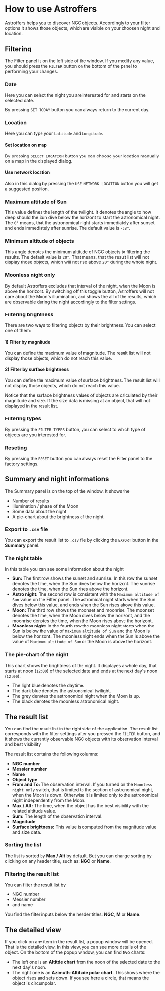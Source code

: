 # How to use Astroffers

Astroffers helps you to discover NGC objects. Accordingly to your filter options it shows those objects, which are visible on your choosen night and location.

## Filtering

The Filter panel is on the left side of the window. If you modify any value, you should press the `FILTER` button on the bottom of the panel to performing your changes.

### Date

Here you can select the night you are interested for and starts on the selected date.

By pressing `SET TODAY` button you can always return to the current day.

### Location

Here you can type your `Latitude` and `Longitude`.

#### Set location on map

By pressing `SELECT LOCATION` button you can choose your location manually on a map in the displayed dialog.

#### Use network location

Also in this dialog by pressing the `USE NETWORK LOCATION` button you will get a suggested position.

### Maximum altitude of Sun

This value defines the length of the twilight. It denotes the angle to how deep should the Sun dive below the horizont to start the astronomical night. The `0°` means, that the astronomical night starts immediately after sunset and ends immediately after sunrise. The default value is `-18°`.

### Minimum altitude of objects

This angle denotes the minimum altitude of NGC objects to filtering the results. The default value is `20°`. That means, that the result list will not display those objects, which will not rise above `20°` during the whole night.

### Moonless night only

By default Astroffers excludes that interval of the night, when the Moon is above the horizont. By switching off this toggle button, Astroffers will not care about the Moon's illumination, and shows the all of the results, which are observable during the night accordingly to the filter settings.

### Filtering brightness

There are two ways to filtering objects by their brightness. You can select one of them:

#### 1) Filter by magnitude

You can define the maximum value of magnitude. The result list will not display those objects, which do not reach this value.

#### 2) Filter by surface brightness

You can define the maximum value of surface brightness. The result list will not display those objects, which do not reach this value.

Notice that the surface brightness values of objects are calculated by their magnitude and size. If the size data is missing at an object, that will not displayed in the result list.

### Filtering types

By pressing the `FILTER TYPES` button, you can select to which type of objects are you interested for.

### Reseting

By pressing the `RESET` button you can always reset the Filter panel to the factory settings.

## Summary and night informations

The Summary panel is on the top of the window. It shows the

- Number of results
- Illumination / phase of the Moon
- Some data about the night
- A pie-chart about the brightness of the night

### Export to `.csv` file

You can export the result list to `.csv` file by clicking the `EXPORT` button in the **Summary** panel.

### The night table

In this table you can see some information about the night.

- **Sun:** The first row shows the sunset and sunrise. In this row the sunset denotes the time, when the Sun dives below the horizont. The sunrise denotes the time, when the Sun rises above the horizont.
- **Astro night:** The second row is consistent with the `Maximum altitude of Sun` value on the Filter panel. The astromical night starts when the Sun dives below this value, and ends when the Sun rises above this value.
- **Moon:** The third row shows the moonset and moonrise. The moonset denotes the time, when the Moon dives below the horizont, and the moonrise denotes the time, when the Moon rises above the horizont.
- **Moonless night:** In the fourth row the moonless night starts when the Sun is below the value of `Maximum altitude of Sun` and the Moon is below the horizont. The moonless night ends when the Sun is above the value of `Maximum altitude of Sun` or the Moon is above the horizont.

### The pie-chart of the night

This chart shows the brightness of the night. It displayes a whole day, that starts at noon (`12:00`) of the selected date and ends at the next day's noon (`12:00`).

- The light blue denotes the daytime.
- The dark blue denotes the astronomical twilight.
- The grey denotes the astronomical night when the Moon is up.
- The black denotes the moonless astronomical night.

## The result list

You can find the result list in the right side of the application. The result list corresponds with the filter settings after you pressed the `FILTER` button, and it shows the currently observable NGC objects with its observation interval and best visibility.

The result list contains the following columns:

- **NGC number**
- **Messier number**
- **Name**
- **Object type**
- **From and To:** The observation interval. If you turned on the `Moonless night only` switch, that is limited to the section of astronomical night, when the Moon is down. Otherwise it is limited only to the astronomical night independently from the Moon.
- **Max / Alt:** The time, when the object has the best visibility with the related altitude value.
- **Sum:** The length of the observation interval.
- **Magnitude**
- **Surface brightness:** This value is computed from the magnitude value and size data.

### Sorting the list

The list is sorted by **Max / Alt** by default. But you can change sorting by clicking on any header title, such as: **NGC** or **Name**.

### Filtering the result list

You can filter the result list by
- NGC number
- Messier number
- and name

You find the filter inputs below the header titles: **NGC**, **M** or **Name**.

## The detailed view

If you click on any item in the result list, a popup window will be opened. That is the detailed view.
In this view, you can see more details of the object. On the bottom of the popup window, you can find two charts:

- The left one is an **Altitde chart** from the noon of the selected date to the next day's noon.
- The right one is an **Azimuth-Altitude polar chart**. This shows where the object rises and sets down. If you see here a circle, that means the object is circumpolar.